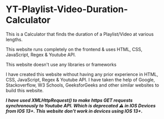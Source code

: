 # YT-Playlist-Video-Duration-Calculator
This is a Calculator that finds the duration of a Playlist/Video at various lengths.

This website runs completely on the frontend & uses HTML, CSS, JavaScript, Regex & Youtube API. 

This website doesn't use any libraries or frameworks

I have created this website without having any prior experience in HTML, CSS, JavaScript, Regex & Youtube API. I have taken the help of Google, Stackoverflow, W3 Schools, GeeksforGeeks and other similar websites to build this website.

***I have used XMLHttpRequest() to make https GET requests synchronously to Youtube API. Which is deprecated ⚠️ in IOS Devices from IOS 13+. This website don't work in devices using IOS 13+.***
